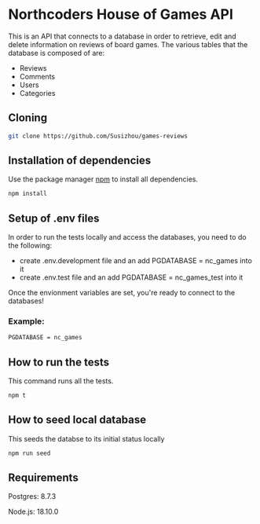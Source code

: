 # Northcoders House of Games API

This is an API that connects to a database in order to retrieve, edit and delete information on reviews of board games. The various tables that the database is composed of are:
- Reviews
- Comments
- Users
- Categories

## Cloning 

```bash 
git clone https://github.com/Susizhou/games-reviews 
```
## Installation of dependencies

Use the package manager [npm](https://docs.npmjs.com/) to install all dependencies.

```bash
npm install
```
## Setup of .env files
In order to run the tests locally and access the databases, you need to do the following:
- create .env.development file and an add PGDATABASE = nc_games into it
- create .env.test file and an add PGDATABASE = nc_games_test into it

Once the envionment variables are set, you're ready to connect to the databases!

### Example:
```bash
PGDATABASE = nc_games
```

## How to run the tests
This command runs all the tests.
```bash
npm t
```

## How to seed local database
This seeds the databse to its initial status locally
```bash
npm run seed
```
## Requirements 
Postgres: 8.7.3

Node.js: 18.10.0
